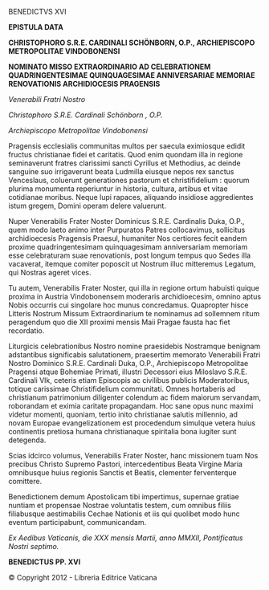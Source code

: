 BENEDICTVS XVI

****EPISTULA DATA****

****CHRISTOPHORO S.R.E. CARDINALI SCHÖNBORN, O.P., ARCHIEPISCOPO METROPOLITAE VINDOBONENSI****

****NOMINATO MISSO EXTRAORDINARIO AD CELEBRATIONEM QUADRINGENTESIMAE QUINQUAGESIMAE ANNIVERSARIAE MEMORIAE RENOVATIONIS ARCHIDIOCESIS PRAGENSIS****

*Venerabili Fratri Nostro*

*Christophoro S.R.E. Cardinali Schönborn* *, O.P.*

*Archiepiscopo Metropolitae Vindobonensi*

Pragensis ecclesialis communitas multos per saecula eximiosque edidit fructus christianae fidei et caritatis. Quod enim quondam illa in regione seminaverunt fratres clarissimi sancti Cyrillus et Methodius, ac deinde sanguine suo irrigaverunt beata Ludmilla eiusque nepos rex sanctus Venceslaus, coluerunt generationes pastorum et christifidelium : quorum plurima monumenta reperiuntur in historia, cultura, artibus et vitae cotidianae moribus. Neque lupi rapaces, aliquando insidiose aggredientes istum gregem, Domini operam delere valuerunt.

Nuper Venerabilis Frater Noster Dominicus S.R.E. Cardinalis Duka, O.P., quem modo laeto animo inter Purpuratos Patres collocavimus, sollicitus archidioecesis Pragensis Praesul, humaniter Nos certiores fecit eandem proxime quadringentesimam quinquagesimam anniversariam memoriam esse celebraturam suae renovationis, post longum tempus quo Sedes illa vacaverat, itemque comiter poposcit ut Nostrum illuc mitteremus Legatum, qui Nostras ageret vices.

Tu autem, Venerabilis Frater Noster, qui illa in regione ortum habuisti quique proxima in Austria Vindobonensem moderaris archidioecesim, omnino aptus Nobis occurris cui singolare hoc munus concredamus. Quapropter hisce Litteris Nostrum Missum Extraordinarium te nominamus ad sollemnem ritum peragendum quo die XII proximi mensis Maii Pragae fausta hac fiet recordatio.

Liturgicis celebrationibus Nostro nomine praesidebis Nostramque benignam adstantibus significabis salutationem, praesertim memorato Venerabili Fratri Nostro Dominico S.R.E. Cardinali Duka, O.P., Archiepiscopo Metropolitae Pragensi atque Bohemiae Primati, illustri Decessori eius Miloslavo S.R.E. Cardinali Vlk, ceteris etiam Episcopis ac civilibus publicis Moderatoribus, totique carissimae Christifidelium communitati. Omnes hortaberis ad christianum patrimonium diligenter colendum ac fidem maiorum servandam, roborandam et eximia caritate propagandam. Hoc sane opus nunc maximi videtur momenti, quoniam, tertio inito christianae salutis millennio, ad novam Europae evangelizationem est procedendum simulque vetera huius continentis pretiosa humana christianaque spiritalia bona iugiter sunt detegenda.

Scias idcirco volumus, Venerabilis Frater Noster, hanc missionem tuam Nos precibus Christo Supremo Pastori, intercedentibus Beata Virgine Maria omnibusque huius regionis Sanctis et Beatis, clementer ferventerque comittere.

Benedictionem demum Apostolicam tibi impertimus, supernae gratiae nuntiam et propensae Nostrae voluntatis testem, cum omnibus filiis filiabusque aestimabilis Cechae Nationis et iis qui quolibet modo hunc eventum participabunt, communicandam.

*Ex Aedibus Vaticanis, die XXX mensis Martii, anno MMXII, Pontificatus Nostri septimo.*

**BENEDICTUS PP. XVI**

© Copyright 2012 - Libreria Editrice Vaticana